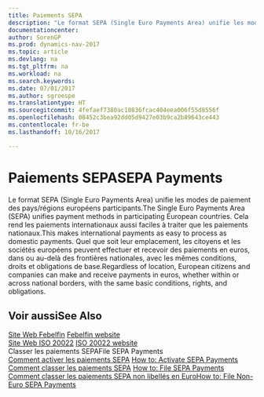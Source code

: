 ```yaml
---
title: Paiements SEPA
description: "Le format SEPA (Single Euro Payments Area) unifie les modes de paiement des pays/régions européens participants. Cela rend les paiements internationaux aussi faciles à traiter que les paiements nationaux. Quel que soit leur emplacement, les citoyens et les sociétés européens peuvent effectuer et recevoir des paiements en euros, dans ou au-delà des frontières nationales, avec les mêmes conditions, droits et obligations de base."
documentationcenter: 
author: SorenGP
ms.prod: dynamics-nav-2017
ms.topic: article
ms.devlang: na
ms.tgt_pltfrm: na
ms.workload: na
ms.search.keywords: 
ms.date: 07/01/2017
ms.author: sgroespe
ms.translationtype: HT
ms.sourcegitcommit: 4fefaef7380ac10836fcac404eea006f55d8556f
ms.openlocfilehash: 08452c3bea92dd05d9427e03b9ca2b89643ce443
ms.contentlocale: fr-be
ms.lasthandoff: 10/16/2017

---
```

# <a name="sepa-payments"></a><span data-ttu-id="7f59f-105">Paiements SEPA</span><span class="sxs-lookup"><span data-stu-id="7f59f-105">SEPA Payments</span></span>
<span data-ttu-id="7f59f-106">Le format SEPA (Single Euro Payments Area) unifie les modes de paiement des pays/régions européens participants.</span><span class="sxs-lookup"><span data-stu-id="7f59f-106">The Single Euro Payments Area (SEPA) unifies payment methods in participating European countries.</span></span> <span data-ttu-id="7f59f-107">Cela rend les paiements internationaux aussi faciles à traiter que les paiements nationaux.</span><span class="sxs-lookup"><span data-stu-id="7f59f-107">This makes international payments as easy to process as domestic payments.</span></span> <span data-ttu-id="7f59f-108">Quel que soit leur emplacement, les citoyens et les sociétés européens peuvent effectuer et recevoir des paiements en euros, dans ou au-delà des frontières nationales, avec les mêmes conditions, droits et obligations de base.</span><span class="sxs-lookup"><span data-stu-id="7f59f-108">Regardless of location, European citizens and companies can make and receive payments in euros, whether within or across national borders, with the same basic conditions, rights, and obligations.</span></span>  
  
## <a name="see-also"></a><span data-ttu-id="7f59f-109">Voir aussi</span><span class="sxs-lookup"><span data-stu-id="7f59f-109">See Also</span></span>  
 <span data-ttu-id="7f59f-110">[Site Web Febelfin](http://go.microsoft.com/fwlink/?LinkId=275119) </span><span class="sxs-lookup"><span data-stu-id="7f59f-110">[Febelfin website](http://go.microsoft.com/fwlink/?LinkId=275119) </span></span>  
 <span data-ttu-id="7f59f-111">[Site Web ISO 20022](http://go.microsoft.com/fwlink/?LinkId=275120) </span><span class="sxs-lookup"><span data-stu-id="7f59f-111">[ISO 20022 website](http://go.microsoft.com/fwlink/?LinkId=275120) </span></span>  
 <span data-ttu-id="7f59f-112">Classer les paiements SEPA</span><span class="sxs-lookup"><span data-stu-id="7f59f-112">File SEPA Payments</span></span>   
 <span data-ttu-id="7f59f-113">[Comment activer les paiements SEPA](how-to-activate-sepa-payments.md) </span><span class="sxs-lookup"><span data-stu-id="7f59f-113">[How to: Activate SEPA Payments](how-to-activate-sepa-payments.md) </span></span>  
 <span data-ttu-id="7f59f-114">[Comment classer les paiements SEPA](how-to-file-sepa-payments.md) </span><span class="sxs-lookup"><span data-stu-id="7f59f-114">[How to: File SEPA Payments](how-to-file-sepa-payments.md) </span></span>  
 [<span data-ttu-id="7f59f-115">Comment classer les paiements SEPA non libellés en Euro</span><span class="sxs-lookup"><span data-stu-id="7f59f-115">How to: File Non-Euro SEPA Payments</span></span>](how-to-file-non-euro-sepa-payments.md)
